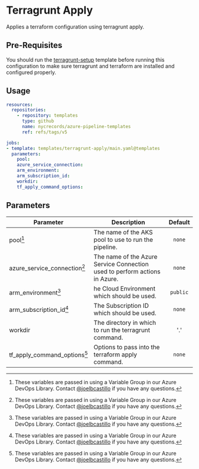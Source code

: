Terragrunt Apply
================

Applies a terraform configuration using terragrunt apply.

Pre-Requisites
--------------

You should run the [terragrunt-setup](../terragrunt-setup/README.md) template before running this configuration to make sure terragrunt and terraform are installed and configured properly.

Usage
-----

```yaml
resources:
  repositories:
    - repository: templates
      type: github
      name: nycrecords/azure-pipeline-templates
      ref: refs/tags/v5

jobs:
- template: templates/terragrunt-apply/main.yaml@templates
  parameters:
    pool: 
    azure_service_connection: 
    arm_environment: 
    arm_subscription_id: 
    workdir:
    tf_apply_command_options: 
```

Parameters
----------

| Parameter                    | Description                                                                | Default  |
| ---------------------------- | -------------------------------------------------------------------------- | :------: |
| pool[^1]                     | The name of the AKS pool to use to run the pipeline.                       |  `none`  |
| azure_service_connection[^1] | The name of the Azure Service Connection used to perform actions in Azure. |  `none`  |
| arm_environment[^1]          | he Cloud Environment which should be used.                                 | `public` |
| arm_subscription_id[^1]      | The Subscription ID which should be used.                                  |  `none`  |
| workdir                      | The directory in which to run the terragrunt command.                      |   '.'    |
| tf_apply_command_options[^1] | Options to pass into the terraform apply command.                          |  `none`  |

[^1]: These variables are passed in using a Variable Group in our Azure DevOps Library. Contact [@joelbcastillo](https://github.com/joelbcastillo) if you have any questions.
